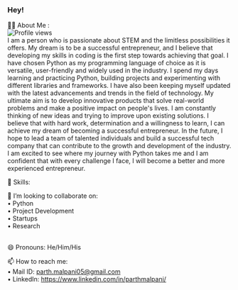 ### Hey!
👩‍💻  About Me : <br>
<img src="https://camo.githubusercontent.com/ef174a29af22fb8d65849630382524b6869687979b73ec9f4b34eb184a35e0b4/68747470733a2f2f6b6f6d617265762e636f6d2f67687076632f3f757365726e616d653d476f757261764b68756e676572266c6162656c3d50726f66696c65253230766965777326636f6c6f723d373061356664267374796c653d666c6174" alt="Profile views" data-canonical-src="https://komarev.com/ghpvc/?username=GouravKhunger&amp;label=Profile%20views&amp;color=70a5fd&amp;style=flat" style="max-width: 100%;"> <br>
   I am a person who is passionate about STEM and the limitless possibilities it offers. My dream is to be a successful entrepreneur, and I believe that developing my skills in coding is the first step towards achieving that goal. I have chosen Python as my programming language of choice as it is versatile, user-friendly and widely used in the industry. I spend my days learning and practicing Python, building projects and experimenting with different libraries and frameworks. I have also been keeping myself updated with the latest advancements and trends in the field of technology.
My ultimate aim is to develop innovative products that solve real-world problems and make a positive impact on people's lives. I am constantly thinking of new ideas and trying to improve upon existing solutions. I believe that with hard work, determination and a willingness to learn, I can achieve my dream of becoming a successful entrepreneur. In the future, I hope to lead a team of talented individuals and build a successful tech company that can contribute to the growth and development of the industry. I am excited to see where my journey with Python takes me and I am confident that with every challenge I face, I will become a better and more experienced entrepreneur.


🌱 Skills: <br>


👯 I’m looking to collaborate on:<br>
   • Python<br>
   • Project Development<br>
   • Startups<br>
   • Research<br>

<br>
😄 Pronouns:
   He/Him/His
 

📫 How to reach me: <br>
   • Mail ID: parth.malpani05@gmail.com <br>
   • LinkedIn: https://www.linkedin.com/in/parthmalpani/


<!--
**parthmalpani05/parthmalpani05** is a ✨ _special_ ✨ repository because its `README.md` (this file) appears on your GitHub profile.

Here are some ideas to get you started:



- 🔭 I’m currently working on ...
-  ...
-  ...
-  ...
- 💬 Ask me about ...
-  ...
-  ...
- ⚡ Fun fact: ...
-->
